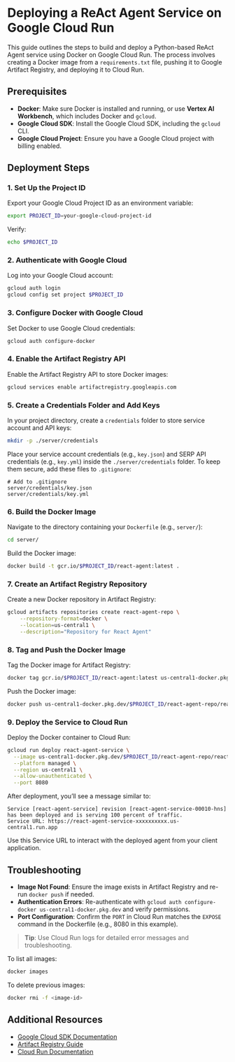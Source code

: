 # Deploying a ReAct Agent Service on Google Cloud Run

This guide outlines the steps to build and deploy a Python-based ReAct Agent service using Docker on Google Cloud Run. The process involves creating a Docker image from a `requirements.txt` file, pushing it to Google Artifact Registry, and deploying it to Cloud Run.

## Prerequisites

- **Docker**: Make sure Docker is installed and running, or use **Vertex AI Workbench**, which includes Docker and `gcloud`.
- **Google Cloud SDK**: Install the Google Cloud SDK, including the `gcloud` CLI.
- **Google Cloud Project**: Ensure you have a Google Cloud project with billing enabled.

## Deployment Steps

### 1. Set Up the Project ID

Export your Google Cloud Project ID as an environment variable:

```bash
export PROJECT_ID=your-google-cloud-project-id
```

Verify:

```bash
echo $PROJECT_ID
```

### 2. Authenticate with Google Cloud

Log into your Google Cloud account:

```bash
gcloud auth login
gcloud config set project $PROJECT_ID
```

### 3. Configure Docker with Google Cloud

Set Docker to use Google Cloud credentials:

```bash
gcloud auth configure-docker
```

### 4. Enable the Artifact Registry API

Enable the Artifact Registry API to store Docker images:

```bash
gcloud services enable artifactregistry.googleapis.com
```

### 5. Create a Credentials Folder and Add Keys

In your project directory, create a `credentials` folder to store service account and API keys:

```bash
mkdir -p ./server/credentials
```

Place your service account credentials (e.g., `key.json`) and SERP API credentials (e.g., `key.yml`) inside the `./server/credentials` folder. To keep them secure, add these files to `.gitignore`:

```plaintext
# Add to .gitignore
server/credentials/key.json
server/credentials/key.yml
```

### 6. Build the Docker Image

Navigate to the directory containing your `Dockerfile` (e.g., `server/`):

```bash
cd server/
```

Build the Docker image:

```bash
docker build -t gcr.io/$PROJECT_ID/react-agent:latest .
```

### 7. Create an Artifact Registry Repository

Create a new Docker repository in Artifact Registry:

```bash
gcloud artifacts repositories create react-agent-repo \
    --repository-format=docker \
    --location=us-central1 \
    --description="Repository for React Agent"
```

### 8. Tag and Push the Docker Image

Tag the Docker image for Artifact Registry:

```bash
docker tag gcr.io/$PROJECT_ID/react-agent:latest us-central1-docker.pkg.dev/$PROJECT_ID/react-agent-repo/react-agent:latest
```

Push the Docker image:

```bash
docker push us-central1-docker.pkg.dev/$PROJECT_ID/react-agent-repo/react-agent:latest
```

### 9. Deploy the Service to Cloud Run

Deploy the Docker container to Cloud Run:

```bash
gcloud run deploy react-agent-service \
  --image us-central1-docker.pkg.dev/$PROJECT_ID/react-agent-repo/react-agent:latest \
  --platform managed \
  --region us-central1 \
  --allow-unauthenticated \
  --port 8080
```

After deployment, you’ll see a message similar to:

```
Service [react-agent-service] revision [react-agent-service-00010-hns] has been deployed and is serving 100 percent of traffic.
Service URL: https://react-agent-service-xxxxxxxxxx.us-central1.run.app
```

Use this Service URL to interact with the deployed agent from your client application.

## Troubleshooting

- **Image Not Found**: Ensure the image exists in Artifact Registry and re-run `docker push` if needed.
- **Authentication Errors**: Re-authenticate with `gcloud auth configure-docker us-central1-docker.pkg.dev` and verify permissions.
- **Port Configuration**: Confirm the `PORT` in Cloud Run matches the `EXPOSE` command in the Dockerfile (e.g., 8080 in this example).

> **Tip**: Use Cloud Run logs for detailed error messages and troubleshooting.

To list all images:

```bash
docker images
```

To delete previous images:

```bash
docker rmi -f <image-id>
```

## Additional Resources

- [Google Cloud SDK Documentation](https://cloud.google.com/sdk/docs)
- [Artifact Registry Guide](https://cloud.google.com/artifact-registry)
- [Cloud Run Documentation](https://cloud.google.com/run/docs)